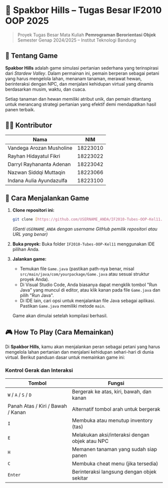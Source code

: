 # 🌾 Spakbor Hills – Tugas Besar IF2010 OOP 2025

> Proyek Tugas Besar Mata Kuliah **Pemrograman Berorientasi Objek**  
> Semester Genap 2024/2025 – Institut Teknologi Bandung

## 📖 Tentang Game

**Spakbor Hills** adalah game simulasi pertanian sederhana yang terinspirasi dari *Stardew Valley*. Dalam permainan ini, pemain berperan sebagai petani yang harus mengelola lahan, menanam tanaman, merawat hewan, berinteraksi dengan NPC, dan menjalani kehidupan virtual yang dinamis berdasarkan musim, waktu, dan cuaca.

Setiap tanaman dan hewan memiliki atribut unik, dan pemain ditantang untuk merancang strategi pertanian yang efektif demi mendapatkan hasil panen terbaik.

## 🧑‍💻 Kontributor

| Nama                       | NIM       |
|----------------------------|-----------|
| Vandega Arozan Musholine   | 18223010  |
| Rayhan Hidayatul Fikri     | 18223022  |
| Darryl Rayhananta Adenan   | 18223042  |
| Nazwan Siddqi Muttaqin     | 18223066  |
| Indana Aulia Ayundazulfa   | 18223100  |

## 🚀 Cara Menjalankan Game

1.  **Clone repositori ini:**
    ```bash
    git clone [https://github.com/USERNAME_ANDA/IF2010-Tubes-OOP-Kel11.git](https://github.com/USERNAME_ANDA/IF2010-Tubes-OOP-Kel11.git)
    ```
    *(Ganti `USERNAME_ANDA` dengan username GitHub pemilik repositori atau URL yang benar)*

2.  **Buka proyek:**
    Buka folder `IF2010-Tubes-OOP-Kel11` menggunakan IDE pilihan Anda.

3.  **Jalankan game:**
    * Temukan file `Game.java` (pastikan path-nya benar, misal `src/main/java/com/yourpackage/Game.java` atau sesuai struktur proyek Anda).
    * Di Visual Studio Code, Anda biasanya dapat mengklik tombol "Run Java" yang muncul di editor, atau klik kanan pada file `Game.java` dan pilih "Run Java".
    * Di IDE lain, cari opsi untuk menjalankan file Java sebagai aplikasi. Pastikan `Game.java` memiliki metode `main`.

    Game akan dimulai setelah kompilasi berhasil.

## 🎮 How To Play (Cara Memainkan)

Di **Spakbor Hills**, kamu akan menjalankan peran sebagai petani yang harus mengelola lahan pertanian dan menjalani kehidupan sehari-hari di dunia virtual. Berikut panduan dasar untuk memainkan game ini:

### Kontrol Gerak dan Interaksi

| Tombol         | Fungsi                                      |
|----------------|---------------------------------------------|
| `W` / `A` / `S` / `D` | Bergerak ke atas, kiri, bawah, dan kanan      |
| Panah Atas / Kiri / Bawah / Kanan | Alternatif tombol arah untuk bergerak         |
| `I`            | Membuka atau menutup inventory (tas)        |
| `E`            | Melakukan aksi/interaksi dengan objek atau NPC |
| `H`            | Memanen tanaman yang sudah siap panen        |
| `C`            | Membuka cheat menu (jika tersedia)            |
| `Enter`        | Berinteraksi langsung dengan objek sekitar   |
